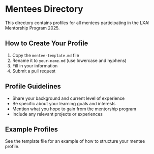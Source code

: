 # Mentees Directory

This directory contains profiles for all mentees participating in the LXAI Mentorship Program 2025.

## How to Create Your Profile

1. Copy the `mentee-template.md` file
2. Rename it to `your-name.md` (use lowercase and hyphens)
3. Fill in your information
4. Submit a pull request

## Profile Guidelines

- Share your background and current level of experience
- Be specific about your learning goals and interests
- Mention what you hope to gain from the mentorship program
- Include any relevant projects or experiences

## Example Profiles

See the template file for an example of how to structure your mentee profile.